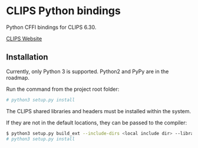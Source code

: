 CLIPS Python bindings
=====================

Python CFFI bindings for CLIPS 6.30.

[CLIPS Website](http://www.clipsrules.net/)

Installation
------------

Currently, only Python 3 is supported. Python2 and PyPy are in the roadmap.

Run the command from the project root folder:

```bash
# python3 setup.py install
```

The CLIPS shared libraries and headers must be installed within the system.

If they are not in the default locations, they can be passed to the compiler:

```bash
$ python3 setup.py build_ext --include-dirs <local include dir> --libraries <local lib dir>
# python3 setup.py install
```

